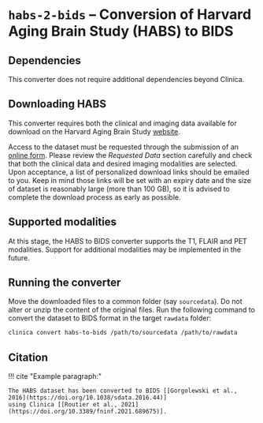 # `habs-2-bids` – Conversion of Harvard Aging Brain Study (HABS) to BIDS

## Dependencies

This converter does not require additional dependencies beyond Clinica.

## Downloading HABS

This converter requires both the clinical and imaging data available for download on the Harvard Aging Brain
Study [website].

Access to the dataset must be requested through the submission of an [online form]. Please review the _Requested Data_
section carefully and check that both the clinical data and desired imaging modalities are selected. Upon acceptance, a
list of personalized download links should be emailed to you. Keep in mind those links will be set with an expiry date
and the size of dataset is reasonably large (more than 100 GB), so it is advised to complete the download process as
early as possible.

## Supported modalities

At this stage, the HABS to BIDS converter supports the T1, FLAIR and PET modalities. Support for additional modalities
may be implemented in the future.

## Running the converter

Move the downloaded files to a common folder (say `sourcedata`). Do not alter or unzip the content of the original
files. Run the following command to convert the dataset to BIDS format in the target `rawdata` folder:

```sh
clinica convert habs-to-bids /path/to/sourcedata /path/to/rawdata
```

## Citation

!!! cite "Example paragraph:"

    The HABS dataset has been converted to BIDS [[Gorgolewski et al., 2016](https://doi.org/10.1038/sdata.2016.44)]
    using Clinica [[Routier et al., 2021](https://doi.org/10.3389/fninf.2021.689675)].


[website]: https://habs.mgh.harvard.edu
[online form]: https://habs.mgh.harvard.edu/researchers/request-data